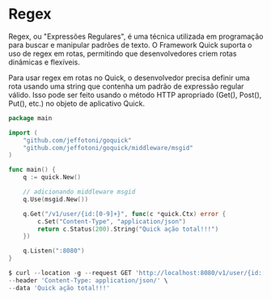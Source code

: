 # Regex

Regex, ou "Expressões Regulares", é uma técnica utilizada em programação para buscar e manipular padrões de texto. O Framework Quick suporta o uso de regex em rotas, permitindo que desenvolvedores criem rotas dinâmicas e flexíveis.

Para usar regex em rotas no Quick, o desenvolvedor precisa definir uma rota usando uma string que contenha um padrão de expressão regular válido. Isso pode ser feito usando o método HTTP apropriado (Get(), Post(), Put(), etc.) no objeto de aplicativo Quick.

```go
package main

import (
	"github.com/jeffotoni/goquick"
	"github.com/jeffotoni/goquick/middleware/msgid"
)

func main() {
	q := quick.New()

	// adicionando middleware msgid
	q.Use(msgid.New())

	q.Get("/v1/user/{id:[0-9]+}", func(c *quick.Ctx) error {
		c.Set("Content-Type", "application/json")
		return c.Status(200).String("Quick ação total!!!")
	})

	q.Listen(":8080")
}

```
```go
$ curl --location -g --request GET 'http://localhost:8080/v1/user/{id:[0-9]+}' \
--header 'Content-Type: application/json/' \
--data 'Quick ação total!!!'
```